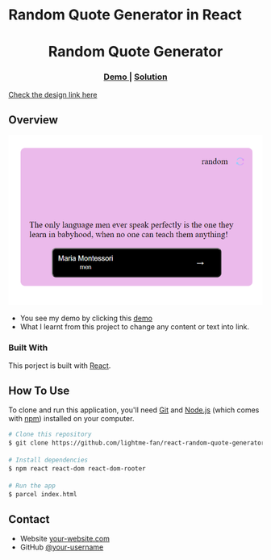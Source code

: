 # Random Quote Generator in React

<h1 align="center">Random Quote Generator</h1>

<div align="center">
  <h3>
    <a href="https://lightme-fan-random-quote-generator.netlify.app/">
      Demo
    </a>
    <span> | </span>
    <a href="https://{your-url-to-the-solution}">
      Solution
    </a>
  </h3>
</div>

[Check the design link here](https://www.figma.com/file/FFxqnf1cEDiHhvFpN6u4hV)

<!-- TABLE OF CONTENTS -->


<!-- OVERVIEW -->

## Overview

![screenshot](./quote_img.png)

-   You see my demo by clicking this [demo](https://lightme-fan-random-quote-generator.netlify.app/)
-   What I learnt from this project to change any content or text into link. 

### Built With

This porject is built with [React](https://reactjs.org/).

## How To Use

<!-- Example: -->

To clone and run this application, you'll need [Git](https://git-scm.com) and [Node.js](https://nodejs.org/en/download/) (which comes with [npm](http://npmjs.com)) installed on your computer. 

```bash
# Clone this repository
$ git clone https://github.com/lightme-fan/react-random-quote-generator

# Install dependencies
$ npm react react-dom react-dom-rooter

# Run the app
$ parcel index.html
```

## Contact

-   Website [your-website.com](https://lightme-fan-portfolio.netlify.app/)
-   GitHub [@your-username](https://github.com/lightme-fan)
